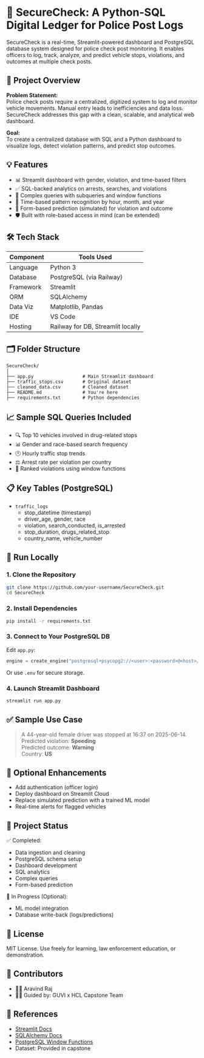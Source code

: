 
# 🚓 SecureCheck: A Python-SQL Digital Ledger for Police Post Logs

SecureCheck is a real-time, Streamlit-powered dashboard and PostgreSQL database system designed for police check post monitoring. It enables officers to log, track, analyze, and predict vehicle stops, violations, and outcomes at multiple check posts.

## 📌 Project Overview

**Problem Statement:**  
Police check posts require a centralized, digitized system to log and monitor vehicle movements. Manual entry leads to inefficiencies and data loss. SecureCheck addresses this gap with a clean, scalable, and analytical web dashboard.

**Goal:**  
To create a centralized database with SQL and a Python dashboard to visualize logs, detect violation patterns, and predict stop outcomes.

## 💡 Features

- 📊 Streamlit dashboard with gender, violation, and time-based filters
- ✅ SQL-backed analytics on arrests, searches, and violations
- 🧠 Complex queries with subqueries and window functions
- 📅 Time-based pattern recognition by hour, month, and year
- 🔮 Form-based prediction (simulated) for violation and outcome
- 🛡️ Built with role-based access in mind (can be extended)

## 🛠️ Tech Stack

| Component   | Tools Used                   |
|-------------|------------------------------|
| Language    | Python 3                     |
| Database    | PostgreSQL (via Railway)     |
| Framework   | Streamlit                    |
| ORM         | SQLAlchemy                   |
| Data Viz    | Matplotlib, Pandas           |
| IDE         | VS Code                      |
| Hosting     | Railway for DB, Streamlit locally |

## 🗂️ Folder Structure

```
SecureCheck/
│
├── app.py                  # Main Streamlit dashboard
├── traffic_stops.csv       # Original dataset
├── cleaned_data.csv        # Cleaned dataset
├── README.md               # You're here
├── requirements.txt        # Python dependencies
```

## 📈 Sample SQL Queries Included

- 🔍 Top 10 vehicles involved in drug-related stops
- 📊 Gender and race-based search frequency
- 🕐 Hourly traffic stop trends
- ⚖️ Arrest rate per violation per country
- 🧠 Ranked violations using window functions

## 📋 Key Tables (PostgreSQL)

- `traffic_logs`
  - stop_datetime (timestamp)
  - driver_age, gender, race
  - violation, search_conducted, is_arrested
  - stop_duration, drugs_related_stop
  - country_name, vehicle_number

## 🧪 Run Locally

### 1. Clone the Repository

```bash
git clone https://github.com/your-username/SecureCheck.git
cd SecureCheck
```

### 2. Install Dependencies

```bash
pip install -r requirements.txt
```

### 3. Connect to Your PostgreSQL DB

Edit `app.py`:

```python
engine = create_engine("postgresql+psycopg2://<user>:<password>@<host>/<db>")
```

Or use `.env` for secure storage.

### 4. Launch Streamlit Dashboard

```bash
streamlit run app.py
```

## ✅ Sample Use Case

> A 44-year-old female driver was stopped at 16:37 on 2025-06-14.  
> Predicted violation: **Speeding**  
> Predicted outcome: **Warning**  
> Country: **US**

## 🔐 Optional Enhancements

- Add authentication (officer login)
- Deploy dashboard on Streamlit Cloud
- Replace simulated prediction with a trained ML model
- Real-time alerts for flagged vehicles

## 📌 Project Status

✅ Completed:
- Data ingestion and cleaning  
- PostgreSQL schema setup  
- Dashboard development  
- SQL analytics  
- Complex queries  
- Form-based prediction

🚧 In Progress (Optional):
- ML model integration  
- Database write-back (logs/predictions)

## 📃 License

MIT License. Use freely for learning, law enforcement education, or demonstration.

## 🤝 Contributors

- 👨‍💻 Aravind Raj
- 👩‍🏫 Guided by: GUVI x HCL Capstone Team

## 📎 References

- [Streamlit Docs](https://docs.streamlit.io/)
- [SQLAlchemy Docs](https://docs.sqlalchemy.org/)
- [PostgreSQL Window Functions](https://www.postgresql.org/docs/current/tutorial-window.html)
- Dataset: Provided in capstone
